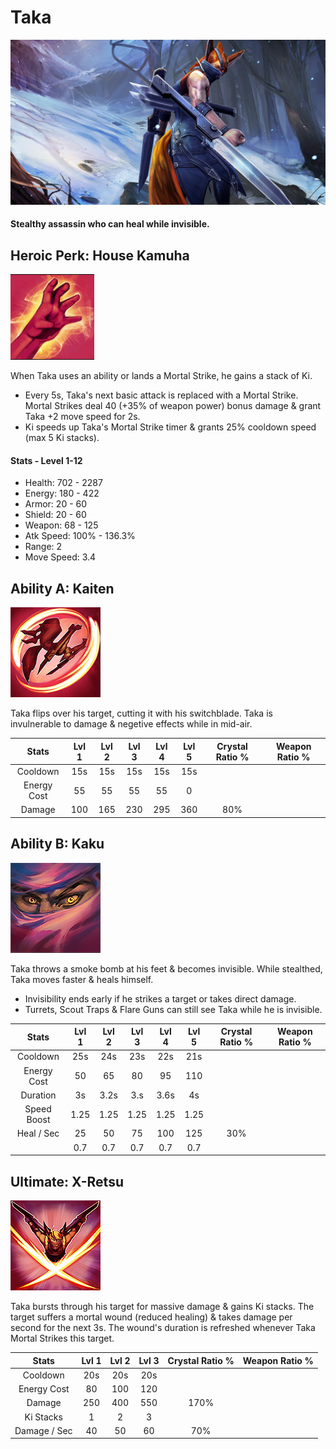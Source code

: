# Taka

  


![](../../.gitbook/assets/image%20%28156%29.png)

#### Stealthy assassin who can heal while invisible.

## Heroic Perk: House Kamuha

![House Kamuha](../../.gitbook/assets/house.PNG)

When Taka uses an ability or lands a Mortal Strike, he gains a stack of Ki.

* Every 5s, Taka's next basic attack is replaced with a Mortal Strike. Mortal Strikes deal 40 \(+35% of weapon power\) bonus damage & grant Taka +2 move speed for 2s.
* Ki speeds up Taka's Mortal Strike timer & grants 25% cooldown speed \(max 5 Ki stacks\).

#### Stats - Level 1-12

* Health: 702 - 2287
* Energy: 180 - 422
* Armor: 20 - 60
* Shield: 20 - 60
* Weapon: 68 - 125
* Atk Speed: 100% - 136.3%
* Range: 2
* Move Speed: 3.4

## Ability A: Kaiten

![Kaiten](../../.gitbook/assets/image%20%28121%29.png)

Taka flips over his target, cutting it with his switchblade. Taka is invulnerable to damage & negetive effects while in mid-air.

| Stats | Lvl 1 | Lvl 2 | Lvl 3 | Lvl 4 | Lvl 5 | Crystal      Ratio % | Weapon     Ratio % |
| :---: | :---: | :---: | :---: | :---: | :---: | :---: | :---: |
| Cooldown | 15s | 15s | 15s | 15s | 15s |  |  |
| Energy       Cost | 55 | 55 | 55 | 55 | 0 |  |  |
| Damage | 100 | 165 | 230 | 295 | 360 | 80% |  |

## Ability B: Kaku

![Kaku](../../.gitbook/assets/image%20%2868%29.png)

Taka throws a smoke bomb at his feet & becomes invisible. While stealthed, Taka moves faster & heals himself.

* Invisibility ends early if he strikes a target or takes direct damage.
* Turrets, Scout Traps & Flare Guns can still see Taka while he is invisible.

| Stats | Lvl 1 | Lvl 2 | Lvl 3 | Lvl 4 | Lvl 5 | Crystal      Ratio % | Weapon     Ratio % |
| :---: | :---: | :---: | :---: | :---: | :---: | :---: | :---: |
| Cooldown | 25s | 24s | 23s | 22s | 21s |  |  |
| Energy       Cost | 50 | 65 | 80 | 95 | 110 |  |  |
| Duration | 3s | 3.2s | 3.s | 3.6s | 4s |  |  |
| Speed        Boost | 1.25 | 1.25 | 1.25 | 1.25 | 1.25 |  |  |
| Heal / Sec | 25 | 50 | 75 | 100 | 125 | 30% |  |
|  | 0.7 | 0.7 | 0.7 | 0.7 | 0.7 |  |  |

## Ultimate: X-Retsu

![X-Retsu](../../.gitbook/assets/image%20%28324%29.png)

Taka bursts through his target for massive damage & gains Ki stacks. The target suffers a mortal wound \(reduced healing\) & takes damage per second for the next 3s. The wound's duration is refreshed whenever Taka Mortal Strikes this target.

| Stats | Lvl 1 | Lvl 2 | Lvl 3 | Crystal Ratio % | Weapon Ratio % |
| :---: | :---: | :---: | :---: | :---: | :---: |
| Cooldown | 20s | 20s | 20s |  |  |
| Energy Cost | 80 | 100 | 120 |  |  |
| Damage | 250 | 400 | 550 | 170% |  |
| Ki Stacks | 1 | 2 | 3 |  |  |
| Damage / Sec | 40 | 50 | 60 | 70% |  |

